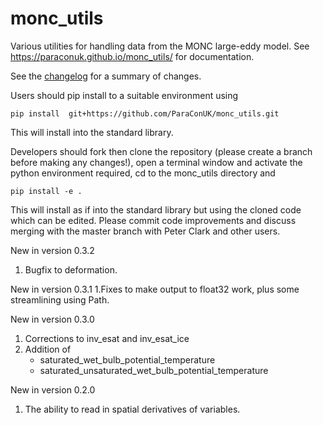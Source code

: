 # monc_utils
Various utilities for handling data from the MONC large-eddy model.
See https://paraconuk.github.io/monc_utils/ for documentation.

See the [changelog](CHANGELOG.md) for a summary of changes.

Users should pip install to a suitable environment using

    pip install  git+https://github.com/ParaConUK/monc_utils.git

This will install into the standard library.

Developers should fork then clone the repository (please create a branch before making 
any changes!), open a terminal window and activate the python environment 
required, cd to the monc_utils directory and

    pip install -e .

This will install as if into the standard library but using the cloned code 
which can be edited. Please commit code improvements and discuss merging with 
the master branch with Peter Clark and other users.

New in version 0.3.2
1. Bugfix to deformation.

New in version 0.3.1
1.Fixes to make output to float32 work, plus some streamlining using Path.

New in version 0.3.0
1. Corrections to inv_esat and inv_esat_ice
2. Addition of 
	- saturated_wet_bulb_potential_temperature
	- saturated_unsaturated_wet_bulb_potential_temperature

New in version 0.2.0
1. The ability to read in spatial derivatives of variables.